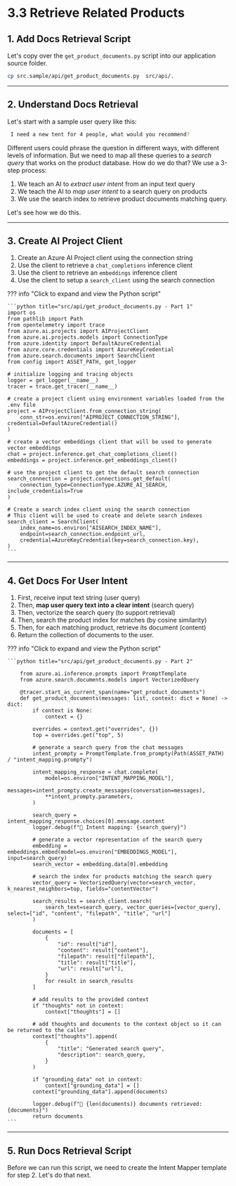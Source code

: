 # 3.3 Retrieve Related Products

## 1. Add Docs Retrieval Script

 Let's copy over the `get_product_documents.py` script into our application source folder.

```bash title=""
cp src.sample/api/get_product_documents.py  src/api/.
```

---

## 2. Understand Docs Retrieval

Let's start with a sample user query like this:

```bash title=""
 I need a new tent for 4 people, what would you recommend?
```

Different users could phrase the question in different ways, with different levels of information. But we need to map all these queries to a _search query_ that works on the product database. How do we do that? We use a 3-step process:

1. We teach an AI to _extract user intent_ from an input text query
1. We teach the AI  to _map user intent_ to a search query on products
1. We use the search index to retrieve product documents matching query.

Let's see how we do this.

---

## 3. Create AI Project Client

1. Create an Azure AI Project client using the connection string
1. Use the client to retrieve a `chat_completions` inference client
1. Use the client to retrieve an `embeddings` inference client
1. Use the client to setup a `search_client` using the search connection

??? info "Click to expand and view the Python script"

    ```python title="src/api/get_product_documents.py - Part 1"
    import os
    from pathlib import Path
    from opentelemetry import trace
    from azure.ai.projects import AIProjectClient
    from azure.ai.projects.models import ConnectionType
    from azure.identity import DefaultAzureCredential
    from azure.core.credentials import AzureKeyCredential
    from azure.search.documents import SearchClient
    from config import ASSET_PATH, get_logger

    # initialize logging and tracing objects
    logger = get_logger(__name__)
    tracer = trace.get_tracer(__name__)

    # create a project client using environment variables loaded from the .env file
    project = AIProjectClient.from_connection_string(
        conn_str=os.environ["AIPROJECT_CONNECTION_STRING"], credential=DefaultAzureCredential()
    )

    # create a vector embeddings client that will be used to generate vector embeddings
    chat = project.inference.get_chat_completions_client()
    embeddings = project.inference.get_embeddings_client()

    # use the project client to get the default search connection
    search_connection = project.connections.get_default(
        connection_type=ConnectionType.AZURE_AI_SEARCH, include_credentials=True
    )

    # Create a search index client using the search connection
    # This client will be used to create and delete search indexes
    search_client = SearchClient(
        index_name=os.environ["AISEARCH_INDEX_NAME"],
        endpoint=search_connection.endpoint_url,
        credential=AzureKeyCredential(key=search_connection.key),
    )
    ```

---


## 4. Get Docs For User Intent

1. First, receive input text string (user query)
1. Then, **map user query text into a clear intent** (search query)
1. Then, vectorize the search query (to support retrieval)
1. Then, search the product index for matches (by cosine similarity)
1. Then, for each matching product, retrieve its document (content)
1. Return the collection of documents to the user.


??? info "Click to expand and view the Python script"

    ```python title="src/api/get_product_documents.py - Part 2"

        from azure.ai.inference.prompts import PromptTemplate
        from azure.search.documents.models import VectorizedQuery

        @tracer.start_as_current_span(name="get_product_documents")
        def get_product_documents(messages: list, context: dict = None) -> dict:
            if context is None:
                context = {}

            overrides = context.get("overrides", {})
            top = overrides.get("top", 5)

            # generate a search query from the chat messages
            intent_prompty = PromptTemplate.from_prompty(Path(ASSET_PATH) / "intent_mapping.prompty")

            intent_mapping_response = chat.complete(
                model=os.environ["INTENT_MAPPING_MODEL"],
                messages=intent_prompty.create_messages(conversation=messages),
                **intent_prompty.parameters,
            )

            search_query = intent_mapping_response.choices[0].message.content
            logger.debug(f"🧠 Intent mapping: {search_query}")

            # generate a vector representation of the search query
            embedding = embeddings.embed(model=os.environ["EMBEDDINGS_MODEL"], input=search_query)
            search_vector = embedding.data[0].embedding

            # search the index for products matching the search query
            vector_query = VectorizedQuery(vector=search_vector, k_nearest_neighbors=top, fields="contentVector")

            search_results = search_client.search(
                search_text=search_query, vector_queries=[vector_query], select=["id", "content", "filepath", "title", "url"]
            )

            documents = [
                {
                    "id": result["id"],
                    "content": result["content"],
                    "filepath": result["filepath"],
                    "title": result["title"],
                    "url": result["url"],
                }
                for result in search_results
            ]

            # add results to the provided context
            if "thoughts" not in context:
                context["thoughts"] = []

            # add thoughts and documents to the context object so it can be returned to the caller
            context["thoughts"].append(
                {
                    "title": "Generated search query",
                    "description": search_query,
                }
            )

            if "grounding_data" not in context:
                context["grounding_data"] = []
            context["grounding_data"].append(documents)

            logger.debug(f"📄 {len(documents)} documents retrieved: {documents}")
            return documents
    ```

---

## 5. Run Docs Retrieval Script

Before we can run this script, we need to create the Intent Mapper template for step 2. Let's do that next.